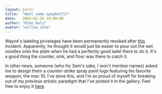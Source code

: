 ```yaml
---
layout: posts
title:  "Want some spaghetti?"
date:   2003-03-26 19:00:00
author: "Mike Daly"
avatar: "willow_calm"
---
```

Wayne's ladeling privelages have been permanently revoked after [this](/classic/images/pics/spaghetti.jpg) incident. Apparently, he thought it would just be easier to pour out the wet noodles onto the plate when he had a perfectly good ladel there to do it. It's a good thing the counter, sink, and floor was there to catch it.

 In other news, someone (who for Sam's sake, I won't mention names) asked me to design them a counter-strike spray paint logo featuring his favorite weapon, the mac 10. I've done this, and I'm so proud of myself for breaking out of my previous artistic paradigm that I've posted it in the gallery. Feel free to enjoy it [here](https://content.duelingmonkeys.com/gallery/art/countersam.jpg).